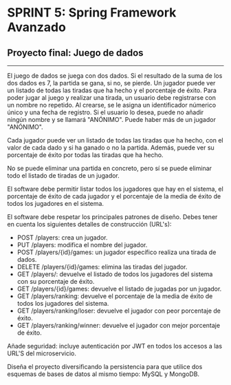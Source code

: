 # SPRINT 5: Spring Framework Avanzado
## Proyecto final: Juego de dados

********************************************************************************************

El juego de dados se juega con dos dados. Si el resultado de la suma de los dos dados es 7, la partida se gana, si no, se pierde. Un jugador puede ver un listado de todas las tiradas que ha hecho y el porcentaje de éxito.
Para poder jugar al juego y realizar una tirada, un usuario debe registrarse con un nombre no repetido. Al crearse, se le asigna un identificador númerico único y una fecha de registro. Si el usuario lo desea, puede no añadir ningún nombre y se llamará "ANÓNIMO". Puede haber más de un jugador "ANÓNIMO".

Cada jugador puede ver un listado de todas las tiradas que ha hecho, con el valor de cada dado y si ha ganado o no la partida. Además, puede ver su porcentaje de éxito por todas las tiradas que ha hecho.

No se puede eliminar una partida en concreto, pero sí se puede eliminar todo el listado de tiradas de un jugador.

El software debe permitir listar todos los jugadores que hay en el sistema, el porcentaje de éxito de cada jugador y el porcentaje de la media de éxito de todos los jugadores en el sistema.

El software debe respetar los principales patrones de diseño. Debes tener en cuenta los siguientes detalles de construcción (URL's):

* POST /players: crea un jugador.
* PUT /players: modifica el nombre del jugador.
* POST /players/{id}/games: un jugador específico realiza una tirada de dados.
* DELETE /players/{id}/games: elimina las tiradas del jugador.
* GET /players/: devuelve el listado de todos los jugadores del sistema con su porcentaje de éxito.
* GET /players/{id}/games: devuelve el listado de jugadas por un jugador.
* GET /players/ranking: devuelve el porcentaje de la media de éxito de todos los jugadores del sistema.
* GET /players/ranking/loser: devuelve el jugador con peor porcentaje de éxito.
* GET /players/ranking/winner: devuelve el jugador con mejor porcentaje de éxito.

Añade seguridad: incluye autenticación por JWT en todos los accesos a las URL'S del microservicio.

Diseña el proyecto diversificando la persistencia para que utilice dos esquemas de bases de datos al mismo tiempo: MySQL y MongoDB.